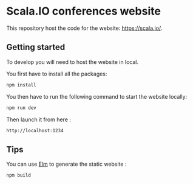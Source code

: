# Scala.IO conferences website

This repository host the code for the website: https://scala.io/.

## Getting started

To develop you will need to host the website in local.

You first have to install all the packages:
```bash
npm install
```

You then have to run the following command to start the website locally:
```bash
npm run dev
```

Then launch it from here : 

```bash
http://localhost:1234
```

## Tips

You can use [Elm](https://elm-lang.org/) to generate the static website : 
```bash
npm build
```
